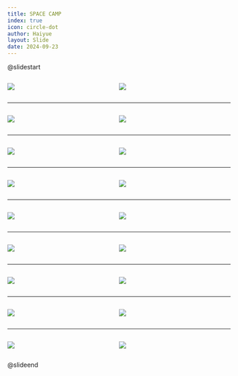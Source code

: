 ```yaml
---
title: SPACE CAMP
index: true
icon: circle-dot
author: Haiyue
layout: Slide
date: 2024-09-23
---
```

 
@slidestart

<div style="display:flex">
<div style="flex:1">

![](/reading/english/Level-Y/SPACE%20CAMP/001.webp)
</div>
<div style="flex:1">

![](/reading/english/Level-Y/SPACE%20CAMP/002.webp)
</div>
</div>

---

<div style="display:flex">
<div style="flex:1">

![](/reading/english/Level-Y/SPACE%20CAMP/003.webp)
</div>
<div style="flex:1">

![](/reading/english/Level-Y/SPACE%20CAMP/004.webp)
</div>
</div>

---

<div style="display:flex">
<div style="flex:1">

![](/reading/english/Level-Y/SPACE%20CAMP/005.webp)
</div>
<div style="flex:1">

![](/reading/english/Level-Y/SPACE%20CAMP/006.webp)
</div>
</div>

---

<div style="display:flex">
<div style="flex:1">

![](/reading/english/Level-Y/SPACE%20CAMP/007.webp)
</div>
<div style="flex:1">

![](/reading/english/Level-Y/SPACE%20CAMP/008.webp)
</div>
</div>

---

<div style="display:flex">
<div style="flex:1">

![](/reading/english/Level-Y/SPACE%20CAMP/009.webp)
</div>
<div style="flex:1">

![](/reading/english/Level-Y/SPACE%20CAMP/010.webp)
</div>
</div>

---

<div style="display:flex">
<div style="flex:1">

![](/reading/english/Level-Y/SPACE%20CAMP/011.webp)
</div>
<div style="flex:1">

![](/reading/english/Level-Y/SPACE%20CAMP/012.webp)
</div>
</div>

---

<div style="display:flex">
<div style="flex:1">

![](/reading/english/Level-Y/SPACE%20CAMP/013.webp)
</div>
<div style="flex:1">

![](/reading/english/Level-Y/SPACE%20CAMP/014.webp)
</div>
</div>

---

<div style="display:flex">
<div style="flex:1">

![](/reading/english/Level-Y/SPACE%20CAMP/015.webp)
</div>
<div style="flex:1">

![](/reading/english/Level-Y/SPACE%20CAMP/016.webp)
</div>
</div>

---

<div style="display:flex">
<div style="flex:1">

![](/reading/english/Level-Y/SPACE%20CAMP/017.webp)
</div>
<div style="flex:1">

![](/reading/english/Level-Y/SPACE%20CAMP/018.webp)
</div>
</div>

@slideend